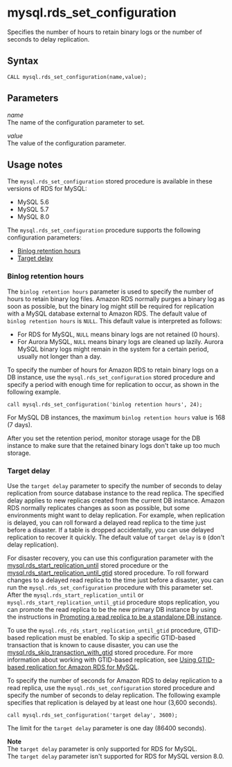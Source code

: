 # mysql\.rds\_set\_configuration<a name="mysql_rds_set_configuration"></a>

Specifies the number of hours to retain binary logs or the number of seconds to delay replication\.

## Syntax<a name="mysql_rds_set_configuration-syntax"></a>

 

```
CALL mysql.rds_set_configuration(name,value);
```

## Parameters<a name="mysql_rds_set_configuration-parameters"></a>

 *name*   
The name of the configuration parameter to set\.

 *value*   
The value of the configuration parameter\. 

## Usage notes<a name="mysql_rds_set_configuration-usage-notes"></a>

The `mysql.rds_set_configuration` stored procedure is available in these versions of RDS for MySQL:
+ MySQL 5\.6
+ MySQL 5\.7
+ MySQL 8\.0

The `mysql.rds_set_configuration` procedure supports the following configuration parameters:
+ [Binlog retention hours](#mysql_rds_set_configuration-usage-notes.binlog-retention-hours)
+ [Target delay](#mysql_rds_set_configuration-usage-notes.target-delay)

### Binlog retention hours<a name="mysql_rds_set_configuration-usage-notes.binlog-retention-hours"></a>

The `binlog retention hours` parameter is used to specify the number of hours to retain binary log files\. Amazon RDS normally purges a binary log as soon as possible, but the binary log might still be required for replication with a MySQL database external to Amazon RDS\. The default value of `binlog retention hours` is `NULL`\. This default value is interpreted as follows: 
+  For RDS for MySQL, `NULL` means binary logs are not retained \(0 hours\)\. 
+  For Aurora MySQL, `NULL` means binary logs are cleaned up lazily\. Aurora MySQL binary logs might remain in the system for a certain period, usually not longer than a day\. 

To specify the number of hours for Amazon RDS to retain binary logs on a DB instance, use the `mysql.rds_set_configuration` stored procedure and specify a period with enough time for replication to occur, as shown in the following example\.

`call mysql.rds_set_configuration('binlog retention hours', 24);`

For MySQL DB instances, the maximum `binlog retention hours` value is 168 \(7 days\)\.

After you set the retention period, monitor storage usage for the DB instance to make sure that the retained binary logs don't take up too much storage\.

### Target delay<a name="mysql_rds_set_configuration-usage-notes.target-delay"></a>

Use the `target delay` parameter to specify the number of seconds to delay replication from source database instance to the read replica\. The specified delay applies to new replicas created from the current DB instance\. Amazon RDS normally replicates changes as soon as possible, but some environments might want to delay replication\. For example, when replication is delayed, you can roll forward a delayed read replica to the time just before a disaster\. If a table is dropped accidentally, you can use delayed replication to recover it quickly\. The default value of `target delay` is `0` \(don't delay replication\)\.

For disaster recovery, you can use this configuration parameter with the [mysql\.rds\_start\_replication\_until](mysql_rds_start_replication_until.md) stored procedure or the [mysql\.rds\_start\_replication\_until\_gtid](mysql_rds_start_replication_until_gtid.md) stored procedure\. To roll forward changes to a delayed read replica to the time just before a disaster, you can run the `mysql.rds_set_configuration` procedure with this parameter set\. After the `mysql.rds_start_replication_until` or `mysql.rds_start_replication_until_gtid` procedure stops replication, you can promote the read replica to be the new primary DB instance by using the instructions in [Promoting a read replica to be a standalone DB instance](USER_ReadRepl.md#USER_ReadRepl.Promote)\. 

To use the `mysql.rds_rds_start_replication_until_gtid` procedure, GTID\-based replication must be enabled\. To skip a specific GTID\-based transaction that is known to cause disaster, you can use the [mysql\.rds\_skip\_transaction\_with\_gtid](mysql_rds_skip_transaction_with_gtid.md) stored procedure\. For more information about working with GTID\-based replication, see [Using GTID\-based replication for Amazon RDS for MySQL](mysql-replication-gtid.md)\.

To specify the number of seconds for Amazon RDS to delay replication to a read replica, use the `mysql.rds_set_configuration` stored procedure and specify the number of seconds to delay replication\. The following example specifies that replication is delayed by at least one hour \(3,600 seconds\)\.

`call mysql.rds_set_configuration('target delay', 3600);`

The limit for the `target delay` parameter is one day \(86400 seconds\)\.

**Note**  
The `target delay` parameter is only supported for RDS for MySQL\.  
The `target delay` parameter isn't supported for RDS for MySQL version 8\.0\.